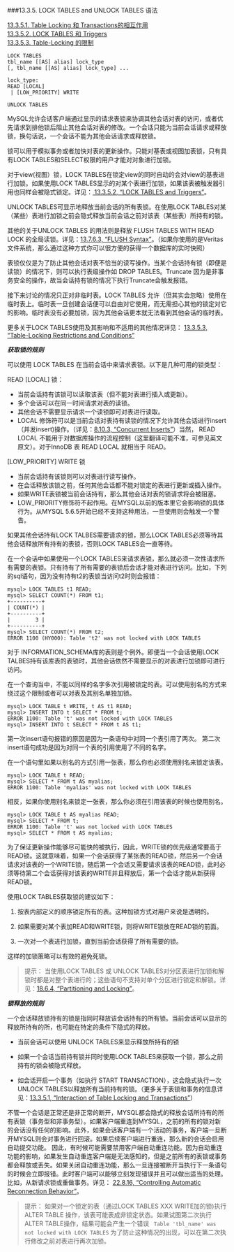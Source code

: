 ###13.3.5. LOCK TABLES and UNLOCK TABLES 语法

[13.3.5.1. Table Locking 和 Transactions的相互作用]()  
[13.3.5.2. LOCK TABLES 和 Triggers]()  
[13.3.5.3. Table-Locking 的限制]()

	LOCK TABLES
    tbl_name [[AS] alias] lock_type
    [, tbl_name [[AS] alias] lock_type] ...

	lock_type:
    READ [LOCAL]
 	 | [LOW_PRIORITY] WRITE

	UNLOCK TABLES

MySQL允许会话客户端通过显示的请求表锁来协调其他会话对表的访问，或者优先请求到排他锁后阻止其他会话对表的修改。一个会话只能为当前会话请求或释放锁，换句话说，一个会话不能为其他会话请求或释放锁。

锁可以用于模拟事务或者加快对表的更新操作。只能对基表或视图加表锁，只有具有LOCK TABLES和SELECT权限的用户才能对对象进行加锁。

对于view(视图）锁，LOCK TABLES在锁定view的同时自动的会对view的基表进行加锁。如果使用LOCK TABLES显示的对某个表进行加锁，如果该表被触发器引用也同样会被隐式锁定。详见：[ 13.3.5.2, “LOCK TABLES and Triggers”]()。

UNLOCK TABLES可显示地释放当前会话的所有表锁。在使用LOCK TABLES对某（某些）表进行加锁之前会隐式释放当前会话之前对该表（某些表）所持有的锁。

其他的关于UNLOCK TABLES 的用法则是释放 FLUSH TABLES WITH READ LOCK 的全局读锁。详见：[13.7.6.3, “FLUSH Syntax”]()。（如果你使用的是Veritas文件系统，那么通过这种方式你可以很方便的获得一个数据库的实时快照）

表锁仅仅是为了防止其他会话对表不恰当的读写操作。当某个会话持有锁（即便是读锁）的情况下，则可以执行表级操作如 DROP TABLES。Truncate 因为是非事务安全的操作，故当会话持有锁的情况下执行Truncate会触发报错。

接下来讨论的情况只正对非临时表。LOCK TABLES 允许（但其实会忽略）使用在临时表上。临时表一旦创建会话便可以自由对它使用，而无需担心其他的锁定对它的影响。临时表没有必要加锁，因为其他会话更本就无法看到其他会话的临时表。

更多关于LOCK TABLES使用及其影响和不适用的其他情况详见： [13.3.5.3, “Table-Locking Restrictions and Conditions”]()

 ___获取锁的规则___

 可以使用 LOCK TABLES 在当前会话中来请求表锁。以下是几种可用的锁类型：

READ [LOCAL] 锁：

*  当前会话持有该锁可以读取该表（但不能对表进行插入或更新）。
*  多个会话可以在同一时间请求对表的读锁。
*  其他会话不需要显示请求一个读锁即可对表进行读取。
*  LOCAL 修饰符可以是当前会话对表持有读锁的情况下允许其他会话进行insert（并发insert)操作。（详见：[8.10.3, “Concurrent Inserts”]()）当然， READ LOCAL 不能用于对数据库操作的流程控制（这里翻译可能不准，可参见英文原文）。对于InnoDB 表 READ LOCAL 就相当于 READ。

 [LOW_PRIORITY] WRITE 锁 

* 当前会话持有该锁则可以对表进行读写操作。
* 在会话释放该锁之前，任何其他会话都不能对锁定的表进行更新或插入操作。
* 如果WRITE表锁被当前会话持有，那么其他会话对表的锁请求将会被阻塞。
* LOW_PRIORITY修饰符不起作用。在MYSQL以前的版本里它会影响锁的具体行为。从MYSQL 5.6.5开始已经不支持这种用法，一旦使用则会触发一个警告。

如果其他会话持有LOCK TALBES需要请求的锁，那么LOCK TABLES必须等待其他会话释放所有持有的表锁，否则LOCK TABLES会一直等待。

在一个会话中如果使用一个LOCK TABLES来请求表锁，那么就必须一次性请求所有需要的表锁。只有持有了所有需要的表锁后会话才能对表进行访问。比如，下列的sql语句，因为没有持有t2的表锁当访问t2时则会报错：

	mysql> LOCK TABLES t1 READ;
	mysql> SELECT COUNT(*) FROM t1;
	+----------+
	| COUNT(*) |
	+----------+
	|        3 |
	+----------+
	mysql> SELECT COUNT(*) FROM t2;
	ERROR 1100 (HY000): Table 't2' was not locked with LOCK TABLES

对于 INFORMATION_SCHEMA库的表则是个例外。即便当一个会话使用LOCK TALBES持有该库表的表锁时，其他会话依然不需要显示的对表进行加锁即可进行访问。

在一个查询当中，不能以同样的名字多次引用被锁定的表。可以使用别名的方式来绕过这个限制或者可以对表及其别名单独加锁。

	mysql> LOCK TABLE t WRITE, t AS t1 READ;
	mysql> INSERT INTO t SELECT * FROM t;
	ERROR 1100: Table 't' was not locked with LOCK TABLES
	mysql> INSERT INTO t SELECT * FROM t AS t1;
	
第一次insert语句报错的原因是因为一条语句中对同一个表引用了两次。
第二次insert语句成功是因为对同一个表的引用使用了不同的名字。

在一个语句里如果以别名的方式引用一张表，那么你也必须使用别名来锁定该表。

	mysql> LOCK TABLE t READ;
	mysql> SELECT * FROM t AS myalias;
	ERROR 1100: Table 'myalias' was not locked with LOCK TABLES

相反，如果你使用别名来锁定一张表，那么你必须在引用该表的时候也使用别名。
	
	mysql> LOCK TABLE t AS myalias READ;
	mysql> SELECT * FROM t;
	ERROR 1100: Table 't' was not locked with LOCK TABLES
	mysql> SELECT * FROM t AS myalias;

为了保证更新操作能够尽可能快的被执行，因此，WRITE锁的优先级通常要高于READ锁。这就意味着，如果一个会话获得了某张表的READ锁，然后另一个会话请求对该表的一个WRITE锁，随后第一个会话又需要请求该表的READ锁，此时必须等待第二个会话获得对该表的WRITE并且释放后，第一个会话才能从新获得READ锁。

使用LOCK TABLES获取锁的建议如下：

1. 按表内部定义的顺序锁定所有的表。这种加锁方式对用户来说是透明的。

2. 如果需要对某个表加READ和WRITE锁，则将WRITE锁放在READ锁的前面。

3. 一次对一个表进行加锁，直到当前会话获得了所有需要的锁。

这样的加锁策略可以有效的避免死锁。

>提示：
>当使用LOCK TABLES 或 UNLOCK TABLES对分区表进行加锁和解锁时都是对整个表进行的；这些语句不支持对单个分区进行锁定和解锁。详见：[18.6.4, “Partitioning and Locking”]()。

___锁释放的规则___

一个会话释放锁持有的锁是指同时释放该会话持有的所有锁。当前会话可以显示的释放所持有的所，也可能在特定的条件下隐式的释放。

* 当前会话可以使用 UNLOCK TABLES来显示释放所持有的锁
* 如果一个会话当前持有锁并同时使用LOCK TABLES来获取一个锁，那么之前持有的锁会被隐式释放。

* 如会话开启一个事务（如执行 START TRANSACTION），这会隐式执行一次 UNLOCK TABLES以释放所有当前持有的锁。（更多关于表锁和事务的信息详见：[13.3.5.1, “Interaction of Table Locking and Transactions”]()）

不管一个会话是正常还是非正常的断开，MYSQL都会隐式的释放会话所持有的所有表锁（事务型和非事务型）。如果客户端重连到MYSQL，之前的所有的锁对新的会话没有任何的影响。此外，如果会话客户端有一个活动的事务，客户端一旦断开MYSQL则会对事务进行回滚。如果后续客户端进行重连，那么新的会话会启用自动提交功能。
因此，有时候可能需要禁用客户端自动重连功能。因为自动重连功能的影响，如果发生自动重连客户端是无法感知的，但是之前所有的表锁或事务都会释放或丢失。如果关闭自动重连功能，那么一旦连接被断开当执行下一条语句的时候会立即报错。此时客户端可以能够立刻发现错误并且可以做出适当的处理。比如，从新请求锁或重做事务。详见： [22.8.16, “Controlling Automatic Reconnection Behavior”]()。

>提示：
>如果对一个锁定的表（通过LOCK TABLES XXX WRITE加的锁)执行 ALTER TABLE 操作，该表可能表成非锁定状态。如果试图第二次执行 ALTER TABLE操作，结果可能会产生一个错误 ` Table 'tbl_name' was not locked with LOCK TABLES` 为了防止这种情况的出现，可以在第二次执行修改之前对表进行再次加锁。


